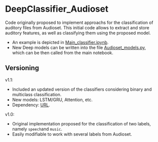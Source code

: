 # DeepClassifier_Audioset

Code originally proposed to implement approachs for the classification of auditory files from Audioset. This initial code allows to extract and store auditory features, as well as classifying them using the proposed model. 
* An example is depicted in [Main_classifier.ipynb](https://github.com/arodriguezhidalgo/DeepClassifier_Audioset/blob/master/Main_classifier.ipynb).
* New Deep models can be written into the file [Audioset_models.py](https://github.com/arodriguezhidalgo/DeepClassifier_Audioset/blob/master/Audioset_models.py), which can be then called from the main notebook.


## Versioning
v1.1:
* Included an updated version of the classifiers considering binary and multiclass classification.
* New models: LSTM/GRU, Attention, etc. 
* Dependency: [URL](https://github.com/datalogue/keras-attention).


v1.0:
* Original implementation proposed for the classification of two labels, namely `speech`and `music`. 
* Easily modifiable to work with several labels from Audioset.

